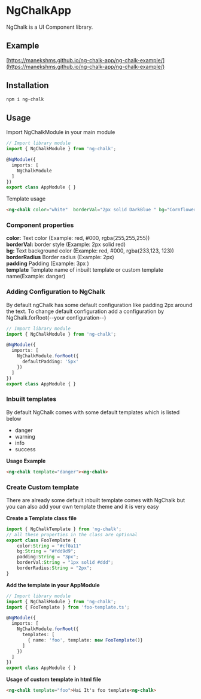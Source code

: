 # NgChalkApp
NgChalk is a UI Component library.

## Example
[https://manekshms.github.io/ng-chalk-app/ng-chalk-example/](https://manekshms.github.io/ng-chalk-app/ng-chalk-example/)

## Installation
```bash
npm i ng-chalk
```
## Usage

Import NgChalkModule in your main module

```ts
// Import library module
import { NgChalkModule } from 'ng-chalk';

@NgModule({
  imports: [
    NgChalkModule
  ]
})
export class AppModule { }
```
Template usage  

```html
<ng-chalk color="white"  borderVal="2px solid DarkBlue " bg="CornflowerBlue ">Hai there</ng-chalk>
```

### Component properties 

**color:** Text color (Example: red, #000, rgba(255,255,255))  
**borderVal:** border style (Example: 2px solid red)  
**bg:** Text background color (Example: red, #000, rgba(233,123, 123))  
**borderRadius** Border radius (Example: 2px)  
**padding** Padding (Example: 3px )  
**template** Template name of inbuilt template or custom template name(Example: danger)  


### Adding Configuration to NgChalk
By default ngChalk has some default configuration like padding 2px around the text. 
To change default configuration add a configuration by NgChalk.forRoot(--your configuration--)  

```ts
// Import library module
import { NgChalkModule } from 'ng-chalk';

@NgModule({
  imports: [
    NgChalkModule.forRoot({
      defaultPadding: '5px'
    })
  ]
})
export class AppModule { }
```

### Inbuilt templates
By default NgChalk comes with some default templates which is listed below
* danger
* warning
* info
* success

**Usage Example**  
```html
<ng-chalk template="danger"><ng-chalk>
```  
### Create Custom template
There are already some default inbuilt template comes with NgChalk but you can also add 
your own template theme and it is very easy  

**Create a Template class file**
```ts
import { NgChalkTemplate } from 'ng-chalk';
// all these properties in the class are optional
export class FooTemplate {
    color:String = "#cf0a11"
    bg:String = "#fdd9d9";
    padding:String = "3px";
    borderVal:String = "1px solid #ddd";
    borderRadius:String = "2px";
}
```

**Add the template in your AppModule**  
```ts
// Import library module
import { NgChalkModule } from 'ng-chalk';
import { FooTemplate } from 'foo-template.ts';

@NgModule({
  imports: [
    NgChalkModule.forRoot({
      templates: [
        { name: 'foo', template: new FooTemplate()}
      ]
    })
  ]
})
export class AppModule { }
```
**Usage of custom template in html file**  
```html
<ng-chalk template="foo">Hai It's foo template<ng-chalk>
```